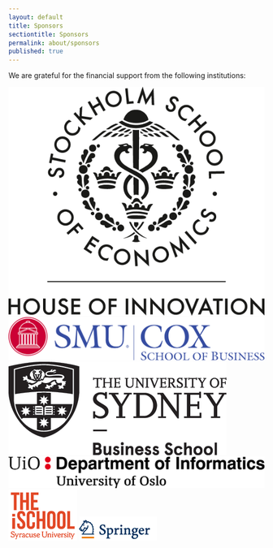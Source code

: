 ```yaml
---
layout: default
title: Sponsors
sectiontitle: Sponsors
permalink: about/sponsors
published: true
---
```

  
We are grateful for the financial support from the following institutions:

<div style="width: 100%; margin: auto;">
<img src="/assets/img/HOI_logo_Black.png" alt="Logo" class="sponsor-style" />
<img src="/assets/img/CoxRBrgb.png" alt="Logo" class="sponsor-style-banner" />
<img src="/assets/img/USydneyLogoFooter.png" alt="Logo" class="sponsor-style" />
<img src="/assets/img/MN_IFI_A_ENG.png" alt="Logo" class="sponsor-style-banner" />
<img src="/assets/img/ischool.png" alt="Logo" class="sponsor-style maxhundredfourty" />
<img src="/assets/img/springer.png" alt="Logo" class="sponsor-style" />
</div>